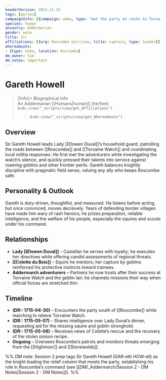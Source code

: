 ```yaml
---
headerVersion: 2023.11.25
tags: [person]
campaignInfo: [{campaign: adma, type: "met the party en route to Torvaine Watch", date: 1715-04-30}, {campaign: adma, type: "briefed the party on the goblin threat at Lady Duval's dinner", date: 1715-05-07}, {campaign: adma, type: "reunited with rescued squire Colette du Bois", date: 1715-05-08}]
species: human
ancestry: Addermarian
gender: male
title: Sir
affiliations: [{org: Roscombe Garrison, title: captain, type: leader}]
whereabouts:
- {type: home, location: Roscombe}
dm_owner: tim
dm_notes: important
---
```

# Gareth Howell
>[!info]+ Biographical Info  
> An Addermarian [[Humans|human]] (he/him)  
> `$=dv.view("_scripts/view/get_Affiliations")`  
>> `$=dv.view("_scripts/view/get_Whereabouts")`

## Overview
Sir Gareth Howell leads Lady [[Elowen Duval]]’s household guard, patrolling the roads between [[Roscombe]] and [[Torvaine Watch]] and coordinating local militia responses. He first met the adventurers while investigating the watch’s silence, and quickly pressed their talents into service against roaming goblins and other frontier perils. Gareth balances knightly discipline with pragmatic field sense, valuing any ally who keeps Roscombe safe.

## Personality & Outlook
Gareth is duty-driven, thoughtful, and measured. He listens before acting, but once convinced, moves decisively. Years of defending border villages have made him wary of rash heroics; he prizes preparation, reliable intelligence, and the welfare of his people, especially the squires and scouts under his command.

## Relationships
- **Lady [[Elowen Duval]]** – Castellan he serves with loyalty; he executes her directives while offering candid assessments of regional threats.  
- **[[Colette du Bois]]** – Squire he mentors; her capture by goblins reinforced his protective instincts toward trainees.  
- **Addermarch adventurers** – Partners he now trusts after their success at Torvaine Watch and the goblin lair; he channels missions their way when official forces are stretched thin.

## Timeline
- **(DR:: 1715-04-30)** – Encounters the party south of [[Roscombe]] while marching to relieve Torvaine Watch.  
- **(DR:: 1715-05-07)** – Shares intelligence over Lady Duval’s dinner, requesting aid for the missing squire and goblin stronghold.  
- **(DR:: 1715-05-08)** – Receives news of Colette’s rescue and the recovery of the stolen poison recipe.  
- **Ongoing** – Oversees Roscombe’s patrols and monitors threats emerging from the [[Highmoor]] and [[Stonewolds]].

%% _DM_ note: Session 2 prep tags Sir Gareth Howell (GAR-eth HOW-ell) as the knight leading the relief column that meets the party, establishing his role in Roscombe’s command (see [[_DM_/_Addermarch/Session 2 - DM Notes|Session 2 - DM Notes]]). %%
